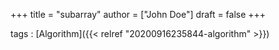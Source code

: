 +++
title = "subarray"
author = ["John Doe"]
draft = false
+++

tags
: [Algorithm]({{< relref "20200916235844-algorithm" >}})
